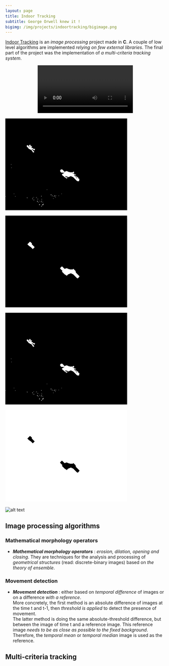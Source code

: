 ```yaml
---
layout: page
title: Indoor Tracking
subtitle: George Orwell knew it !
bigimg: /img/projects/indoortracking/bigimage.png
---
```


[Indoor Tracking](https://github.com/johan-gras/Indoor-Tracking) is an *image processing* project made in **C**.
A couple of low level algorithms are implemented *relying on few external libraries*.
The final part of the project was the implementation of *a multi-criteria tracking system*.

<div style="text-align: center;">
	<video src="/img/projects/indoortracking/video.mp4" autoplay controls loop>Indoor Tracking Video</video>
</div>

![alt text](/img/projects/indoortracking/result.gif "t")

![alt text](/img/projects/indoortracking/resultclean.gif "t")

![alt text](/img/projects/indoortracking/resultmove.gif "t")

![alt text](/img/projects/indoortracking/resultregion.gif "t")


![alt text](/img/projects/indoortracking/harison.ppm "t")

## Image processing algorithms
### Mathematical morphology operators
- **_Mathematical morphology operators_** : *erosion, dilation, opening and closing*. They are techniques for the analysis and processing of *geometrical structures* (read: discrete-binary images) based on *the theory of ensemble*.

### Movement detection
- **_Movement detection_** : either based on *temporal difference* of images or on a difference *with a reference*.  
   More concretely, the first method is an absolute difference of images at the time t and t-1, then *threshold is applied* to detect the presence of movement.  
   The latter method is doing the same absolute-threshold difference, but between the image of time t and a reference image. This reference image *needs to be as close as possible to the fixed background*. Therefore, the *temporal mean* or *temporal median* image is used as the reference.


## Multi-criteria tracking

